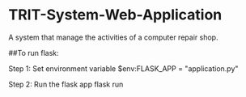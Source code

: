 # TRIT-System-Web-Application
A system that manage the activities of a computer repair shop.

##To run flask:

Step 1: Set environment variable
$env:FLASK_APP = "application.py"

Step 2: Run the flask app
flask run